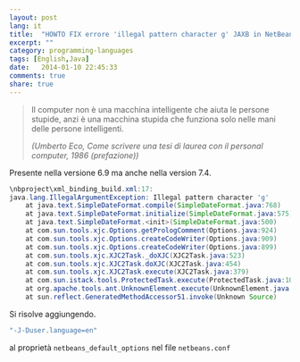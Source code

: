 ```yaml
---
layout: post
lang: it
title:  "HOWTO FIX errore 'illegal pattern character g' JAXB in NetBeans ."
excerpt: ""
category: programming-languages
tags: [English,Java]
date:   2014-01-10 22:45:33
comments: true
share: true
---
```


> Il computer non è una macchina intelligente che aiuta le persone stupide, anzi è una macchina stupida che funziona solo nelle mani delle persone intelligenti.
>
> *(Umberto Eco, Come scrivere una tesi di laurea con il personal computer, 1986 (prefazione))*

Presente nella versione 6.9 ma anche nella version 7.4.

```java
\nbproject\xml_binding_build.xml:17: 
java.lang.IllegalArgumentException: Illegal pattern character 'g'
    at java.text.SimpleDateFormat.compile(SimpleDateFormat.java:768)
    at java.text.SimpleDateFormat.initialize(SimpleDateFormat.java:575)
    at java.text.SimpleDateFormat.<init>(SimpleDateFormat.java:500)
    at com.sun.tools.xjc.Options.getPrologComment(Options.java:924)
    at com.sun.tools.xjc.Options.createCodeWriter(Options.java:909)
    at com.sun.tools.xjc.Options.createCodeWriter(Options.java:899)
    at com.sun.tools.xjc.XJC2Task._doXJC(XJC2Task.java:523)
    at com.sun.tools.xjc.XJC2Task.doXJC(XJC2Task.java:454)
    at com.sun.tools.xjc.XJC2Task.execute(XJC2Task.java:379)
    at com.sun.istack.tools.ProtectedTask.execute(ProtectedTask.java:103)
    at org.apache.tools.ant.UnknownElement.execute(UnknownElement.java:291)
    at sun.reflect.GeneratedMethodAccessor51.invoke(Unknown Source)
```

Si risolve aggiungendo.  

```bash 
"-J-Duser.language=en"  
```

al proprietà `netbeans_default_options` nel file `netbeans.conf`


